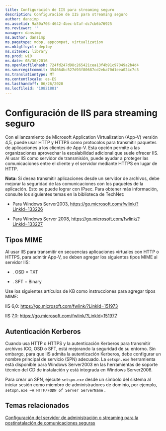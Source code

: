 ```yaml
---
title: Configuración de IIS para streaming seguro
description: Configuración de IIS para streaming seguro
author: dansimp
ms.assetid: 9a80a703-4642-4bec-b7af-dc7cb6b76925
ms.reviewer: ''
manager: dansimp
ms.author: dansimp
ms.pagetype: mdop, appcompat, virtualization
ms.mktglfcycl: deploy
ms.sitesec: library
ms.prod: w10
ms.date: 08/30/2016
ms.openlocfilehash: 724fd247d98c265421cea13f4b91c97049a2b4d4
ms.sourcegitcommit: 354664bc527d93f80687cd2eba70d1eea024c7c3
ms.translationtype: MT
ms.contentlocale: es-ES
ms.lasthandoff: 06/26/2020
ms.locfileid: "10821881"
---
```

# Configuración de IIS para streaming seguro


Con el lanzamiento de Microsoft Application Virtualization (App-V) versión 4,5, puede usar HTTP y HTTPS como protocolos para transmitir paquetes de aplicaciones a los clientes de App-V. Esta opción permite a las organizaciones aprovechar la escalabilidad adicional que suele ofrecer IIS. Al usar IIS como servidor de transmisión, puede ayudar a proteger las comunicaciones entre el cliente y el servidor mediante HTTPS en lugar de HTTP.

**Nota:**  Si desea transmitir aplicaciones desde un servidor de archivos, debe mejorar la seguridad de las comunicaciones con los paquetes de la aplicación. Esto se puede lograr con IPsec. Para obtener más información, consulte los siguientes temas en la biblioteca de TechNet:

-   Para Windows Server2003, <https://go.microsoft.com/fwlink/?LinkId=133226>

-   Para Windows Server 2008, <https://go.microsoft.com/fwlink/?LinkId=133227>

 

## Tipos MIME


Al usar IIS para transmitir en secuencias aplicaciones virtuales con HTTP o HTTPS, para admitir App-V, se deben agregar los siguientes tipos MIME al servidor IIS:

-   . OSD = TXT

-   . SFT = Binary

Use los siguientes artículos de KB como instrucciones para agregar tipos MIME:

IIS 6,0: <https://go.microsoft.com/fwlink/?LinkId=151973>

IIS 7,0: <https://go.microsoft.com/fwlink/?LinkId=151977>

## Autenticación Kerberos


Cuando usa HTTP o HTTPS y la autenticación Kerberos para transmitir archivos ICO, OSD o SFT, está mejorando la seguridad de su entorno. Sin embargo, para que IIS admita la autenticación Kerberos, debe configurar un nombre principal de servicio (SPN) adecuado. La `setspn.exe` herramienta está disponible para Windows Server2003 en las herramientas de soporte técnico del CD de instalación y está integrada en Windows Server2008.

Para crear un SPN, ejecute `setspn.exe` desde un símbolo del sistema al iniciar sesión como miembro de administradores de dominio, por ejemplo, `setspn.exe –A HTTP/FQDN of Server ServerName` .

## Temas relacionados


[Configuración del servidor de administración o streaming para la postinstalación de comunicaciones seguras](configuring-management-or-streaming-server-for-secure-communications-post-installation.md)

 

 





